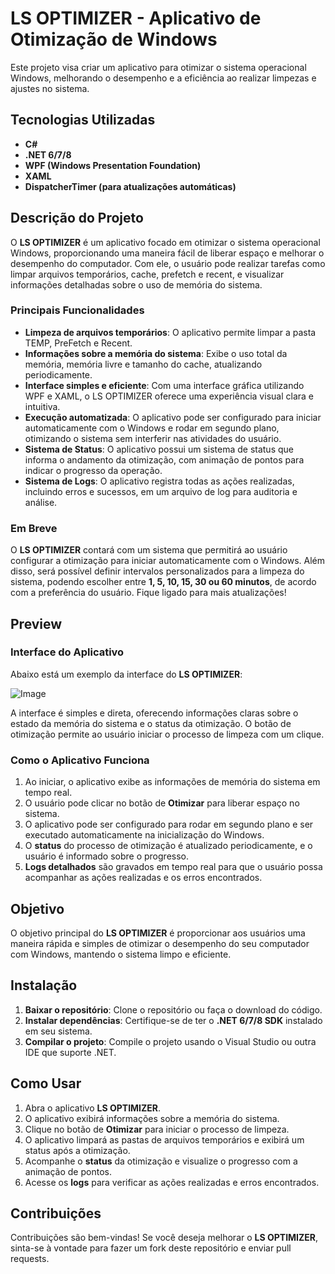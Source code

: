 # **LS OPTIMIZER - Aplicativo de Otimização de Windows**

Este projeto visa criar um aplicativo para otimizar o sistema operacional Windows, melhorando o desempenho e a eficiência ao realizar limpezas e ajustes no sistema.

## **Tecnologias Utilizadas**

- **C#**
- **.NET 6/7/8**
- **WPF (Windows Presentation Foundation)**
- **XAML**
- **DispatcherTimer (para atualizações automáticas)**

## **Descrição do Projeto**

O **LS OPTIMIZER** é um aplicativo focado em otimizar o sistema operacional Windows, proporcionando uma maneira fácil de liberar espaço e melhorar o desempenho do computador. Com ele, o usuário pode realizar tarefas como limpar arquivos temporários, cache, prefetch e recent, e visualizar informações detalhadas sobre o uso de memória do sistema.

### **Principais Funcionalidades**
- **Limpeza de arquivos temporários**: O aplicativo permite limpar a pasta TEMP, PreFetch e Recent.
- **Informações sobre a memória do sistema**: Exibe o uso total da memória, memória livre e tamanho do cache, atualizando periodicamente.
- **Interface simples e eficiente**: Com uma interface gráfica utilizando WPF e XAML, o LS OPTIMIZER oferece uma experiência visual clara e intuitiva.
- **Execução automatizada**: O aplicativo pode ser configurado para iniciar automaticamente com o Windows e rodar em segundo plano, otimizando o sistema sem interferir nas atividades do usuário.
- **Sistema de Status**: O aplicativo possui um sistema de status que informa o andamento da otimização, com animação de pontos para indicar o progresso da operação.
- **Sistema de Logs**: O aplicativo registra todas as ações realizadas, incluindo erros e sucessos, em um arquivo de log para auditoria e análise.

### **Em Breve**

O **LS OPTIMIZER** contará com um sistema que permitirá ao usuário configurar a otimização para iniciar automaticamente com o Windows. Além disso, será possível definir intervalos personalizados para a limpeza do sistema, podendo escolher entre **1, 5, 10, 15, 30 ou 60 minutos**, de acordo com a preferência do usuário. Fique ligado para mais atualizações!

## **Preview**

### **Interface do Aplicativo**

Abaixo está um exemplo da interface do **LS OPTIMIZER**:

![Image](https://github.com/user-attachments/assets/9c2e562d-fae9-4099-ae14-20da8064c3b0)

A interface é simples e direta, oferecendo informações claras sobre o estado da memória do sistema e o status da otimização. O botão de otimização permite ao usuário iniciar o processo de limpeza com um clique.

### **Como o Aplicativo Funciona**

1. Ao iniciar, o aplicativo exibe as informações de memória do sistema em tempo real.
2. O usuário pode clicar no botão de **Otimizar** para liberar espaço no sistema.
3. O aplicativo pode ser configurado para rodar em segundo plano e ser executado automaticamente na inicialização do Windows.
4. O **status** do processo de otimização é atualizado periodicamente, e o usuário é informado sobre o progresso.
5. **Logs detalhados** são gravados em tempo real para que o usuário possa acompanhar as ações realizadas e os erros encontrados.

## **Objetivo**

O objetivo principal do **LS OPTIMIZER** é proporcionar aos usuários uma maneira rápida e simples de otimizar o desempenho do seu computador com Windows, mantendo o sistema limpo e eficiente.

## **Instalação**

1. **Baixar o repositório**: Clone o repositório ou faça o download do código.
2. **Instalar dependências**: Certifique-se de ter o **.NET 6/7/8 SDK** instalado em seu sistema.
3. **Compilar o projeto**: Compile o projeto usando o Visual Studio ou outra IDE que suporte .NET.

## **Como Usar**

1. Abra o aplicativo **LS OPTIMIZER**.
2. O aplicativo exibirá informações sobre a memória do sistema.
3. Clique no botão de **Otimizar** para iniciar o processo de limpeza.
4. O aplicativo limpará as pastas de arquivos temporários e exibirá um status após a otimização.
5. Acompanhe o **status** da otimização e visualize o progresso com a animação de pontos.
6. Acesse os **logs** para verificar as ações realizadas e erros encontrados.

## **Contribuições**

Contribuições são bem-vindas! Se você deseja melhorar o **LS OPTIMIZER**, sinta-se à vontade para fazer um fork deste repositório e enviar pull requests.
